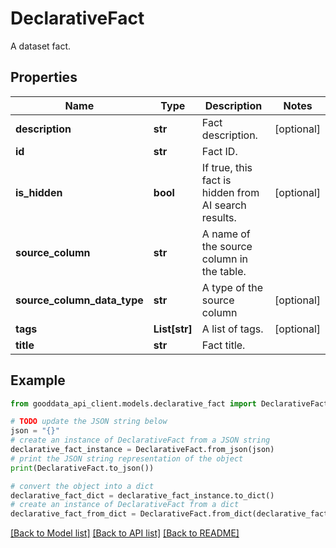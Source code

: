 # DeclarativeFact

A dataset fact.

## Properties

Name | Type | Description | Notes
------------ | ------------- | ------------- | -------------
**description** | **str** | Fact description. | [optional] 
**id** | **str** | Fact ID. | 
**is_hidden** | **bool** | If true, this fact is hidden from AI search results. | [optional] 
**source_column** | **str** | A name of the source column in the table. | 
**source_column_data_type** | **str** | A type of the source column | [optional] 
**tags** | **List[str]** | A list of tags. | [optional] 
**title** | **str** | Fact title. | 

## Example

```python
from gooddata_api_client.models.declarative_fact import DeclarativeFact

# TODO update the JSON string below
json = "{}"
# create an instance of DeclarativeFact from a JSON string
declarative_fact_instance = DeclarativeFact.from_json(json)
# print the JSON string representation of the object
print(DeclarativeFact.to_json())

# convert the object into a dict
declarative_fact_dict = declarative_fact_instance.to_dict()
# create an instance of DeclarativeFact from a dict
declarative_fact_from_dict = DeclarativeFact.from_dict(declarative_fact_dict)
```
[[Back to Model list]](../README.md#documentation-for-models) [[Back to API list]](../README.md#documentation-for-api-endpoints) [[Back to README]](../README.md)


